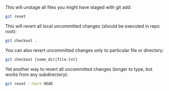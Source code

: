 This will unstage all files you might have staged with git add:

```bash
git reset
```

This will revert all local uncommitted changes (should be executed in repo root):

```bash
git checkout .
```

You can also revert uncommitted changes only to particular file or directory:

```bash
git checkout [some_dir|file.txt]
```

Yet another way to revert all uncommitted changes (longer to type, but works from any subdirectory):

```bash
git reset --hard HEAD
```
